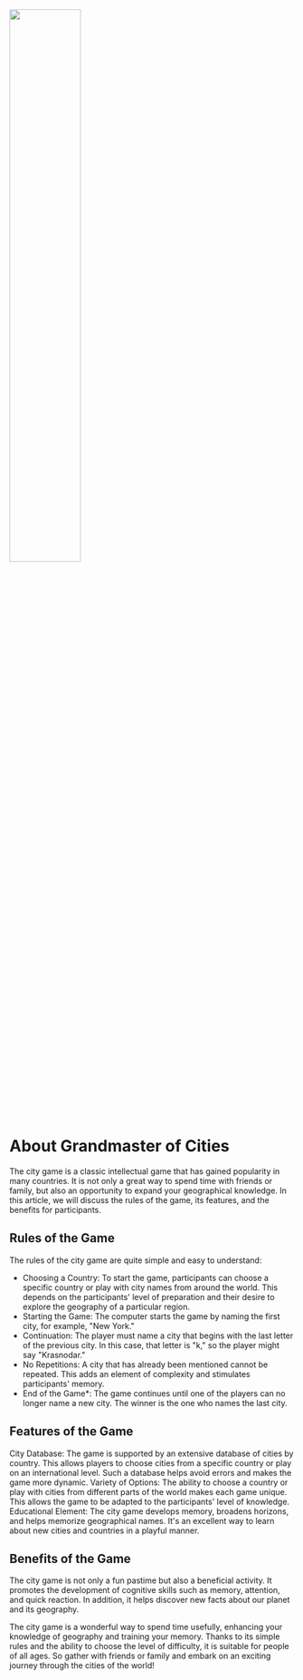 <img src="https://grandcities.pro/img/fon1.png" width="50%"/>
<h1>About Grandmaster of Cities</h1>
<p>The city game is a classic intellectual game that has gained popularity in many countries. It is not only a great way to spend time with friends or family, but also an opportunity to expand your geographical knowledge. In this article, we will discuss the rules of the game, its features, and the benefits for participants.</p>

<h2>Rules of the Game</h2>
<p>The rules of the city game are quite simple and easy to understand:</p>
<ul>
<li>Choosing a Country: To start the game, participants can choose a specific country or play with city names from around the world. This depends on the participants' level of preparation and their desire to explore the geography of a particular region.</li>
<li>Starting the Game: The computer starts the game by naming the first city, for example, "New York."</li>
<li>Continuation: The player must name a city that begins with the last letter of the previous city. In this case, that letter is "k," so the player might say "Krasnodar."</li>
<li>No Repetitions: A city that has already been mentioned cannot be repeated. This adds an element of complexity and stimulates participants' memory.</li>
<li>End of the Game*: The game continues until one of the players can no longer name a new city. The winner is the one who names the last city.</li>
</ul>
<h2>Features of the Game</h2>
<p>City Database: The game is supported by an extensive database of cities by country. This allows players to choose cities from a specific country or play on an international level. Such a database helps avoid errors and makes the game more dynamic.
Variety of Options: The ability to choose a country or play with cities from different parts of the world makes each game unique. This allows the game to be adapted to the participants' level of knowledge.
Educational Element: The city game develops memory, broadens horizons, and helps memorize geographical names. It's an excellent way to learn about new cities and countries in a playful manner.</p>
<h2>Benefits of the Game</h2>
<p>The city game is not only a fun pastime but also a beneficial activity. It promotes the development of cognitive skills such as memory, attention, and quick reaction. In addition, it helps discover new facts about our planet and its geography.</p>

<p>The city game is a wonderful way to spend time usefully, enhancing your knowledge of geography and training your memory. Thanks to its simple rules and the ability to choose the level of difficulty, it is suitable for people of all ages. So gather with friends or family and embark on an exciting journey through the cities of the world!</p>
